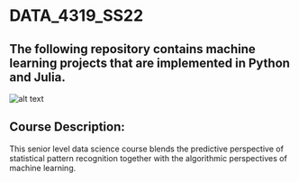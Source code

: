 # DATA_4319_SS22

## The following repository contains machine learning projects that are implemented in Python and Julia. 

![alt text](https://miro.medium.com/max/1400/1*9onqVYdPPrCcwDX6mGKCpg.jpeg)

## Course Description:
This senior level data science course blends the predictive perspective of statistical pattern recognition together with the algorithmic perspectives of machine learning.
